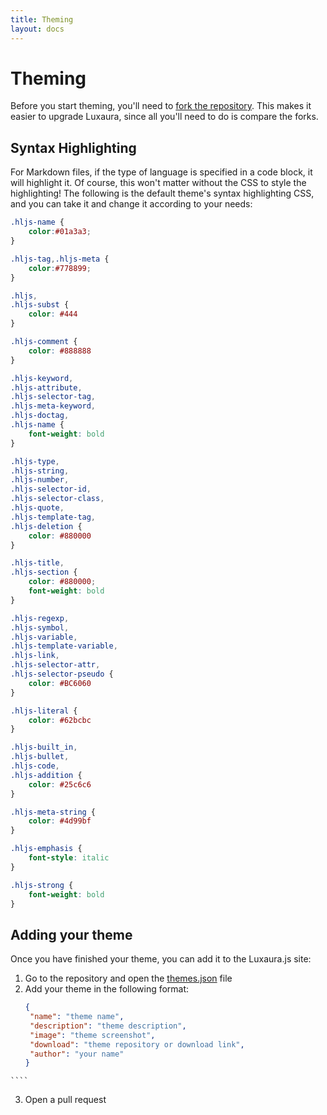 ```yaml
---
title: Theming
layout: docs
---
```


# Theming
Before you start theming, you'll need to [fork the repository](https://github.com/TristianK3604/Luxaura.js/fork). This makes it easier to upgrade Luxaura, since all you'll need to do is compare the forks.

## Syntax Highlighting
For Markdown files, if the type of language is specified in a code block, it will highlight it. Of course, this won't matter without the CSS to style the highlighting! The following is the default theme's syntax highlighting CSS, and you can take it and change it according to your needs:

````css
.hljs-name {
    color:#01a3a3;
}

.hljs-tag,.hljs-meta {
    color:#778899;
}

.hljs,
.hljs-subst {
    color: #444
}

.hljs-comment {
    color: #888888
}

.hljs-keyword,
.hljs-attribute,
.hljs-selector-tag,
.hljs-meta-keyword,
.hljs-doctag,
.hljs-name {
    font-weight: bold
}

.hljs-type,
.hljs-string,
.hljs-number,
.hljs-selector-id,
.hljs-selector-class,
.hljs-quote,
.hljs-template-tag,
.hljs-deletion {
    color: #880000
}

.hljs-title,
.hljs-section {
    color: #880000;
    font-weight: bold
}

.hljs-regexp,
.hljs-symbol,
.hljs-variable,
.hljs-template-variable,
.hljs-link,
.hljs-selector-attr,
.hljs-selector-pseudo {
    color: #BC6060
}

.hljs-literal {
    color: #62bcbc
}

.hljs-built_in,
.hljs-bullet,
.hljs-code,
.hljs-addition {
    color: #25c6c6
}

.hljs-meta-string {
    color: #4d99bf
}

.hljs-emphasis {
    font-style: italic
}

.hljs-strong {
    font-weight: bold
}
````

## Adding your theme

Once you have finished your theme, you can add it to the Luxaura.js site:

  1. Go to the repository and open the [themes.json](https://github.com/TristianK3604/luxaura.js-site/blob/master/themes.json) file
  2. Add your theme in the following format:
     ````json
     {
      "name": "theme name",
      "description": "theme description",
      "image": "theme screenshot",
      "download": "theme repository or download link",
      "author": "your name"
     }
    ````
  3. Open a pull request
